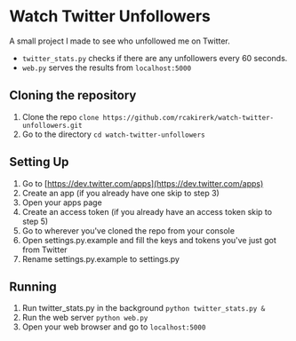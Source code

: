 # Watch Twitter Unfollowers

A small project I made to see who unfollowed me on Twitter.

- `twitter_stats.py` checks if there are any unfollowers every 60 seconds.
- `web.py` serves the results from `localhost:5000`

## Cloning the repository

1. Clone the repo `clone https://github.com/rcakirerk/watch-twitter-unfollowers.git`
2. Go to the directory `cd watch-twitter-unfollowers`

## Setting Up

1. Go to [https://dev.twitter.com/apps](https://dev.twitter.com/apps)
2. Create an app (if you already have one skip to step 3)
3. Open your apps page
4. Create an access token (if you already have an access token skip to step 5)
5. Go to wherever you've cloned the repo from your console
6. Open settings.py.example and fill the keys and tokens you've just got from Twitter
7. Rename settings.py.example to settings.py

## Running

1. Run twitter_stats.py in the background `python twitter_stats.py &`
2. Run the web server `python web.py`
3. Open your web browser and go to `localhost:5000`
